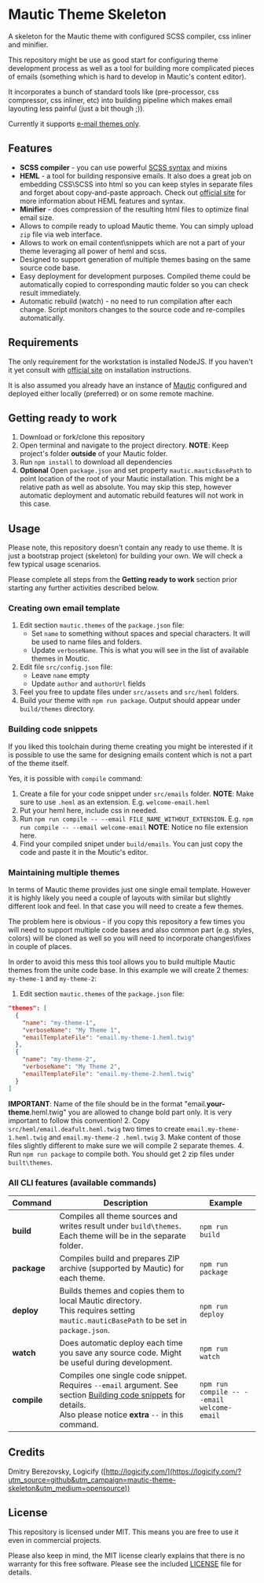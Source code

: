 # Mautic Theme Skeleton

A skeleton for the Mautic theme with configured SCSS compiler, css inliner and minifier.

This repository might be use as good start for configuring theme development process as well as a tool for building 
more complicated pieces of emails (something which is hard to develop in Mautic's content editor).

It incorporates a bunch of standard tools like (pre-processor, css compressor, css inliner, etc) into building pipeline
which makes email layouting less painful (just a bit though ;)).

Currently it supports <u>e-mail themes only</u>.

## Features

* **SCSS compiler** - you can use powerful [SCSS syntax](https://sass-lang.com/) and mixins
* **HEML** - a tool for building responsive emails. It also does a great job on embedding CSS\SCSS into html so you can 
  keep styles in separate files and forget about copy-and-paste approach. Check out [official site](https://heml.io/) for
  more information about HEML features and syntax. 
* **Minifier** - does compression of the resulting html files to optimize final email size.
* Allows to compile ready to upload Mautic theme. You can simply upload `zip` file via web interface.
* Allows to work on email content\snippets which are not a part of your theme leveraging all power of heml and scss. 
* Designed to support generation of multiple themes basing on the same source code base.
* Easy deployment for development purposes. Compiled theme could be automatically copied to corresponding mautic 
  folder so you can check result immediately.
* Automatic rebuild (watch) - no need to run compilation after each change. Script monitors changes to the source 
  code and re-compiles automatically.

## Requirements 

The only requirement for the workstation is installed NodeJS. If you haven't it yet consult with 
[official site](https://nodejs.org/en/) on installation instructions.

It is also assumed you already have an instance of [Mautic](https://www.mautic.org/) configured and deployed either locally (preferred) or on 
some remote machine.

## Getting ready to work

1. Download or fork/clone this repository
2. Open terminal and navigate to the project directory. 
   **NOTE**: Keep project's folder **outside** of your Mautic folder.
3. Run `npm install` to download all dependencies 
4. **Optional** Open `package.json` and set property `mautic.mauticBasePath` to point location of the root of your Mautic 
  installation. This might be a relative path as well as absolute. You may skip this step, however automatic deployment
   and automatic rebuild features will not work in this case. 

## Usage

Please note, this repository doesn't contain any ready to use theme. It is just a bootstrap project (skeleton) for 
building your own. We will check a few typical usage scenarios. 

Please complete all steps from the **Getting ready to work** section prior starting any further activities described 
below. 

### Creating own email template

1. Edit section `mautic.themes` of the `package.json` file:
    * Set `name` to something without spaces and special characters. It will be used to name files and folders. 
    * Update `verboseName`. This is what you will see in the list of available themes in Moutic.    
2. Edit file `src/config.json` file:
    * Leave `name` empty
    * Update `author` and `authorUrl` fields
3. Feel you free to update files under `src/assets` and `src/heml` folders.
4. Build your theme with `npm run package`. Output should appear under `build/themes` directory.

### Building code snippets

If you liked this toolchain during theme creating you might be interested if it is possible to use the same for 
designing emails content which is not a part of the theme itself. 

Yes, it is possible with `compile` command:

1. Create a file for your code snippet under `src/emails` folder.
   **NOTE**: Make sure to use `.heml` as an extension. E.g. `welcome-email.heml`
2. Put your heml here, include css in needed.
3. Run `npm run compile -- --email FILE_NAME_WITHOUT_EXTENSION`. E.g. `npm run compile -- --email welcome-email`
   **NOTE**: Notice no file extension here.
4. Find your compiled snipet under `build/emails`. You can just copy the code and paste it in the Moutic's editor.    

### Maintaining multiple themes

In terms of Mautic theme provides just one single email template. However it is highly likely you need a couple of 
layouts with similar but slightly different look and feel. In that case you will need to create a few themes.

The problem here is obvious - if you copy this repository a few times you will need to support multiple code bases 
and also common part (e.g. styles, colors) will be cloned as well so you will need to incorporate changes\fixes in 
couple of places. 

In order to avoid this mess this tool allows you to build multiple Mautic themes from the unite code base. In this 
example we will create 2 themes: `my-theme-1` and `my-theme-2`:

1. Edit section `mautic.themes` of the `package.json` file:
```json
"themes": [
  {
    "name": "my-theme-1",
    "verboseName": "My Theme 1",
    "emailTemplateFile": "email.my-theme-1.heml.twig"
  },
  {
    "name": "my-theme-2",
    "verboseName": "My Theme 2",
    "emailTemplateFile": "email.my-theme-2.heml.twig"
  }
]
```
**IMPORTANT**: Name of the file should be in the format "email.**your-theme**.heml.twig" you are allowed to 
change bold part only. It is very important to follow this convention!
2. Copy `src/heml/email.deafult.heml.twig` two times to create `email.my-theme-1.heml.twig` and `email.my-theme-2
  .heml.twig`
3. Make content of those files slightly different to make sure we will compile 2 separate themes.
4. Run `npm run package` to compile both. You should get 2 zip files under `built\themes`.

### All CLI features (available commands)

| Command     | Description                              | Example                                  |
| ----------- | ---------------------------------------- | ---------------------------------------- |
| **build**   | Compiles all theme sources and writes result under `build\themes`. <br />Each theme will be in the separate folder. | `npm run build`                          |
| **package** | Compiles build and prepares ZIP archive (supported by Mautic) for each theme. | `npm run package`                        |
| **deploy**  | Builds themes and copies them to local Mautic directory.<br />This requires setting `mautic.mauticBasePath` to be set in `package.json`. | `npm run deploy`                         |
| **watch**   | Does automatic deploy each time you save any source code. Might be useful during development. | `npm run watch`                          |
| **compile** | Compiles one single code snippet. Requires `--email` argument. See section [Building code snippets](#building-code-snippets) for details.<br />Also please notice **extra** `--` in this command. | `npm run compile -- --email welcome-email` |

## Credits

Dmitry Berezovsky, Logicify ([http://logicify.com/](https://logicify.com/?utm_source=github&utm_campaign=mautic-theme-skeleton&utm_medium=opensource))

## License

This repository is licensed under MIT. This means you are free to use it even in commercial projects.

Please also keep in mind, the MIT license clearly explains that there is no warranty for this free software. 
Please see the included [LICENSE](LICENSE) file for details.